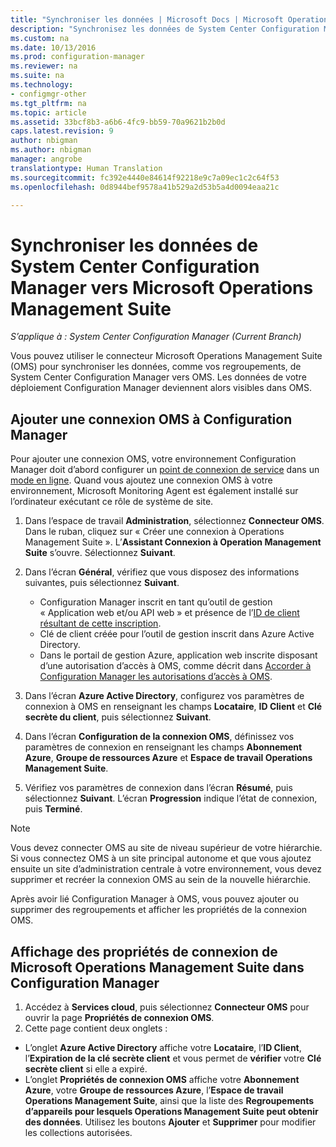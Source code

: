 ```yaml
---
title: "Synchroniser les données | Microsoft Docs | Microsoft Operations Management Suite "
description: "Synchronisez les données de System Center Configuration Manager vers Microsoft Operations Management Suite."
ms.custom: na
ms.date: 10/13/2016
ms.prod: configuration-manager
ms.reviewer: na
ms.suite: na
ms.technology:
- configmgr-other
ms.tgt_pltfrm: na
ms.topic: article
ms.assetid: 33bcf8b3-a6b6-4fc9-bb59-70a9621b2b0d
caps.latest.revision: 9
author: nbigman
ms.author: nbigman
manager: angrobe
translationtype: Human Translation
ms.sourcegitcommit: fc392e4440e84614f92218e9c7a09ec1c2c64f53
ms.openlocfilehash: 0d8944bef9578a41b529a2d53b5a4d0094eaa21c

---
```

# <a name="sync-data-from-configuration-manager-to-the-microsoft-operations-management-suite"></a>Synchroniser les données de System Center Configuration Manager vers Microsoft Operations Management Suite

*S’applique à : System Center Configuration Manager (Current Branch)*

Vous pouvez utiliser le connecteur Microsoft Operations Management Suite (OMS) pour synchroniser les données, comme vos regroupements, de System Center Configuration Manager vers OMS. Les données de votre déploiement Configuration Manager deviennent alors visibles dans OMS.

## <a name="add-an-oms-connection-to-configuration-manager"></a>Ajouter une connexion OMS à Configuration Manager

Pour ajouter une connexion OMS, votre environnement Configuration Manager doit d’abord configurer un [point de connexion de service](../../../core/servers/deploy/configure/about-the-service-connection-point.md) dans un [mode en ligne](https://azure.microsoft.com/en-us/documentation/articles/resource-group-create-service-principal-portal/). Quand vous ajoutez une connexion OMS à votre environnement, Microsoft Monitoring Agent est également installé sur l’ordinateur exécutant ce rôle de système de site.
1.  Dans l’espace de travail **Administration**, sélectionnez **Connecteur OMS**. Dans le ruban, cliquez sur « Créer une connexion à Operations Management Suite ». L’**Assistant Connexion à Operation Management Suite** s’ouvre. Sélectionnez **Suivant**.
2.  Dans l’écran **Général**, vérifiez que vous disposez des informations suivantes, puis sélectionnez **Suivant**.

    * Configuration Manager inscrit en tant qu’outil de gestion « Application web et/ou API web » et présence de l’[ID de client résultant de cette inscription](https://azure.microsoft.com/documentation/articles/active-directory-integrating-applications/).
    * Clé de client créée pour l’outil de gestion inscrit dans Azure Active Directory.
    * Dans le portail de gestion Azure, application web inscrite disposant d’une autorisation d’accès à OMS, comme décrit dans [Accorder à Configuration Manager les autorisations d’accès à OMS](https://azure.microsoft.com/en-us/documentation/articles/log-analytics-sccm/#provide-configuration-manager-with-permissions-to-oms).

3.  Dans l’écran **Azure Active Directory**, configurez vos paramètres de connexion à OMS en renseignant les champs **Locataire**, **ID Client** et **Clé secrète du client**, puis sélectionnez **Suivant**.
4.  Dans l’écran **Configuration de la connexion OMS**, définissez vos paramètres de connexion en renseignant les champs **Abonnement Azure**, **Groupe de ressources Azure** et **Espace de travail Operations Management Suite**.
5.  Vérifiez vos paramètres de connexion dans l’écran **Résumé**, puis sélectionnez **Suivant**. L’écran **Progression** indique l’état de connexion, puis **Terminé**.

> [!NOTE]
> Vous devez connecter OMS au site de niveau supérieur de votre hiérarchie. Si vous connectez OMS à un site principal autonome et que vous ajoutez ensuite un site d’administration centrale à votre environnement, vous devez supprimer et recréer la connexion OMS au sein de la nouvelle hiérarchie.

Après avoir lié Configuration Manager à OMS, vous pouvez ajouter ou supprimer des regroupements et afficher les propriétés de la connexion OMS.

## <a name="viewing-microsoft-operations-management-suite-connection-properties-in-configuration-manager"></a>Affichage des propriétés de connexion de Microsoft Operations Management Suite dans Configuration Manager

1.  Accédez à **Services cloud**, puis sélectionnez **Connecteur OMS** pour ouvrir la page **Propriétés de connexion OMS**.
2.  Cette page contient deux onglets :
  * L’onglet **Azure Active Directory** affiche votre **Locataire**, l’**ID Client**, l’**Expiration de la clé secrète client** et vous permet de **vérifier** votre **Clé secrète client** si elle a expiré.
  * L’onglet **Propriétés de connexion OMS** affiche votre **Abonnement Azure**, votre **Groupe de ressources Azure**, l’**Espace de travail Operations Management Suite**, ainsi que la liste des **Regroupements d’appareils pour lesquels Operations Management Suite peut obtenir des données**. Utilisez les boutons **Ajouter** et **Supprimer** pour modifier les collections autorisées.



<!--HONumber=Dec16_HO3-->


